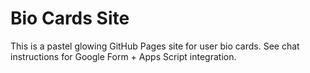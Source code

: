# Bio Cards Site

This is a pastel glowing GitHub Pages site for user bio cards.
See chat instructions for Google Form + Apps Script integration.
